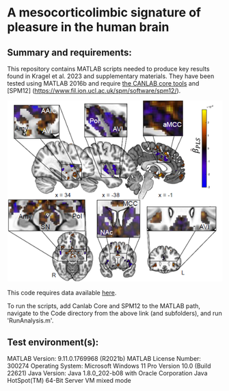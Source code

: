# A mesocorticolimbic signature of pleasure in the human brain
Summary and requirements:
-------------------------
This repository contains MATLAB scripts needed to produce key results found in Kragel et al. 2023 and supplementary materials. 
They have been tested using MATLAB 2016b and require [the CANLAB core tools](https://github.com/canlab/CanlabCore) and [SPM12] (https://www.fil.ion.ucl.ac.uk/spm/software/spm12/).

![Screenshot](PleasureSignature.png)

This code requires data available [here](https://osf.io/2znxp/).

To run the scripts, add Canlab Core and SPM12 to the MATLAB path, navigate to the Code directory from the above link (and subfolders), and run 'RunAnalysis.m'. 

Test environment(s):
--------------------
MATLAB Version: 9.11.0.1769968 (R2021b)
MATLAB License Number: 300274
Operating System: Microsoft Windows 11 Pro Version 10.0 (Build 22621)
Java Version: Java 1.8.0_202-b08 with Oracle Corporation Java HotSpot(TM) 64-Bit Server VM mixed mode

